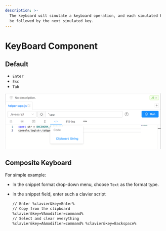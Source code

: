 ```yaml
---
description: >-
  The keyboard will simulate a keyboard operation, and each simulated key will
  be followed by the next simulated key.
---
```


# KeyBoard Component

## Default

* `Enter`
* `Esc`
* `Tab`

![Operating options](../.gitbook/assets/image%20%282%29.png)

## Composite Keyboard

For simple example:

* In the snippet format drop-down menu, choose `Text` as the format type.
* In the snippet field, enter such a clavier script

  ```text
  // Enter %clavier&key=Enter% 
  // Copy from the clipboard
  %clavier&key=V&modifier=command%
  // Select and clear everything   
  %clavier&key=A&modifier=command% %clavier&key=Backspace%
  ```

